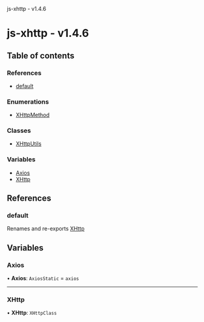 js-xhttp - v1.4.6

# js-xhttp - v1.4.6

## Table of contents

### References

- [default](README.md#default)

### Enumerations

- [XHttpMethod](enums/XHttpMethod.md)

### Classes

- [XHttpUtils](classes/XHttpUtils.md)

### Variables

- [Axios](README.md#axios)
- [XHttp](README.md#xhttp)

## References

### default

Renames and re-exports [XHttp](README.md#xhttp)

## Variables

### Axios

• **Axios**: `AxiosStatic` = `axios`

___

### XHttp

• **XHttp**: `XHttpClass`
